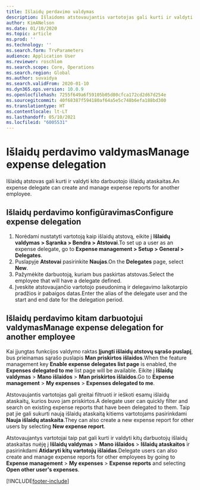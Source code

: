 ```yaml
---
title: Išlaidų perdavimo valdymas
description: Išlaidoms atstovaujantis vartotojas gali kurti ir valdyti kito organizacijos darbuotojo išlaidų ataskaitas.
author: KimANelson
ms.date: 01/10/2020
ms.topic: article
ms.prod: ''
ms.technology: ''
ms.search.form: TrvParameters
audience: Application User
ms.reviewer: roschlom
ms.search.scope: Core, Operations
ms.search.region: Global
ms.author: suvaidya
ms.search.validFrom: 2020-01-10
ms.dyn365.ops.version: 10.0.9
ms.openlocfilehash: 7255f649a6f59105b05d80cfca172cd2d67d254e
ms.sourcegitcommit: 40f68387f594180af64a5e5c748b6efa188bd300
ms.translationtype: HT
ms.contentlocale: lt-LT
ms.lasthandoff: 05/10/2021
ms.locfileid: "6005531"
---
```

# <a name="manage-expense-delegation"></a><span data-ttu-id="a8c01-103">Išlaidų perdavimo valdymas</span><span class="sxs-lookup"><span data-stu-id="a8c01-103">Manage expense delegation</span></span>

<span data-ttu-id="a8c01-104">Išlaidų atstovas gali kurti ir valdyti kito darbuotojo išlaidų ataskaitas.</span><span class="sxs-lookup"><span data-stu-id="a8c01-104">An expense delegate can create and manage expense reports for another employee.</span></span>

## <a name="configure-expense-delegation"></a><span data-ttu-id="a8c01-105">Išlaidų perdavimo konfigūravimas</span><span class="sxs-lookup"><span data-stu-id="a8c01-105">Configure expense delegation</span></span>

1. <span data-ttu-id="a8c01-106">Norėdami nustatyti vartotoją kaip išlaidų atstovą, eikite į **Išlaidų valdymas > Sąranka > Bendra > Atstovai**.</span><span class="sxs-lookup"><span data-stu-id="a8c01-106">To set up a user as an expense delegate, go to **Expense management > Setup > General > Delegates**.</span></span>
2. <span data-ttu-id="a8c01-107">Puslapyje **Atstovai** pasirinkite **Naujas**.</span><span class="sxs-lookup"><span data-stu-id="a8c01-107">On the **Delegates** page, select **New**.</span></span>
3. <span data-ttu-id="a8c01-108">Pažymėkite darbuotoją, kuriam bus paskirtas atstovas.</span><span class="sxs-lookup"><span data-stu-id="a8c01-108">Select the employee that will have a delegate defined.</span></span> 
4. <span data-ttu-id="a8c01-109">Įveskite atstovaujančio vartotojo pseudonimą ir delegavimo laikotarpio pradžios ir pabaigos datas.</span><span class="sxs-lookup"><span data-stu-id="a8c01-109">Enter the alias of the delegate user and the start and end date for the delegation period.</span></span>

## <a name="manage-expense-delegation-for-another-employee"></a><span data-ttu-id="a8c01-110">Išlaidų perdavimo kitam darbuotojui valdymas</span><span class="sxs-lookup"><span data-stu-id="a8c01-110">Manage expense delegation for another employee</span></span>

<span data-ttu-id="a8c01-111">Kai įjungtas funkcijos valdymo raktas **Įjungti išlaidų atstovų sąrašo puslapį**, bus prieinamas sąrašo puslapis **Man priskirtos išlaidos**.</span><span class="sxs-lookup"><span data-stu-id="a8c01-111">When the feature management key **Enable expense delegates list page** is enabled, the **Expenses delegated to me** list page will be available.</span></span> <span data-ttu-id="a8c01-112">Eikite į **Išlaidų valdymas** > **Mano išlaidos** > **Man priskirtos išlaidos**.</span><span class="sxs-lookup"><span data-stu-id="a8c01-112">Go to **Expense management** > **My expenses** > **Expenses delegated to me**.</span></span>

<span data-ttu-id="a8c01-113">Atstovaujantis vartotojas gali greitai filtruoti ir ieškoti esamų išlaidų ataskaitų, kurios buvo jam priskirtos.</span><span class="sxs-lookup"><span data-stu-id="a8c01-113">A delegate user can quickly filter and search on existing expense reports that have been delegated to them.</span></span> <span data-ttu-id="a8c01-114">Taip pat jie gali sukurti naują išlaidų ataskaitą kitiems vartotojams pasirinkdami **Nauja išlaidų ataskaita**.</span><span class="sxs-lookup"><span data-stu-id="a8c01-114">They can also create a new expense report for other users by selecting **New expense report**.</span></span>

<span data-ttu-id="a8c01-115">Atstovaujantys vartotojai taip pat gali kurti ir valdyti kitų darbuotojų išlaidų ataskaitas nuėję į **Išlaidų valdymas** > **Mano išlaidos** > **Išlaidų ataskaitos** ir pasirinkdami **Atidaryti kitų vartotojų išlaidas**.</span><span class="sxs-lookup"><span data-stu-id="a8c01-115">Delegate users can also create and manage expense reports for other employees by going to **Expense management** > **My expenses** > **Expense reports** and selecting **Open other user's expenses**.</span></span>


[!INCLUDE[footer-include](../includes/footer-banner.md)]